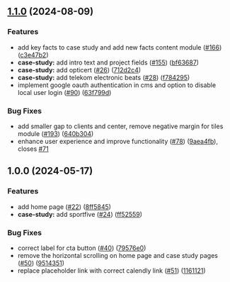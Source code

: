 ## [1.1.0](https://github.com/21stdigital/21st.digital/compare/v1.0.0...v1.1.0) (2024-08-09)


### Features

* add key facts to case study and add new facts content module ([#166](https://github.com/21stdigital/21st.digital/issues/166)) ([c3e47b2](https://github.com/21stdigital/21st.digital/commit/c3e47b206093172e473db28edd36c879e73bfe3b))
* **case-study:** add intro text and project fields ([#155](https://github.com/21stdigital/21st.digital/issues/155)) ([bf63687](https://github.com/21stdigital/21st.digital/commit/bf63687d53f7301978fff77209fcbd09d77d123d))
* **case-study:** add opticert ([#26](https://github.com/21stdigital/21st.digital/issues/26)) ([712d2c4](https://github.com/21stdigital/21st.digital/commit/712d2c4628d27170b12b48879cb7afbf38399f20))
* **case-study:** add telekom electronic beats ([#28](https://github.com/21stdigital/21st.digital/issues/28)) ([f784295](https://github.com/21stdigital/21st.digital/commit/f7842956e260c353705f93b58981cbf9c002666c))
* implement google oauth authentication in cms and option to disable local user login ([#90](https://github.com/21stdigital/21st.digital/issues/90)) ([63f799d](https://github.com/21stdigital/21st.digital/commit/63f799d7cda441ff756f4433112a697adfd6d5f3))


### Bug Fixes

* add smaller gap to clients and center, remove negative margin for tiles module ([#193](https://github.com/21stdigital/21st.digital/issues/193)) ([640b304](https://github.com/21stdigital/21st.digital/commit/640b304c7363306b5832331bfc98020dc4c4d74c))
* enhance user experience and improve functionality ([#78](https://github.com/21stdigital/21st.digital/issues/78)) ([9aea4fb](https://github.com/21stdigital/21st.digital/commit/9aea4fbdd309bcf34808e16e25114d63712bc27a)), closes [#71](https://github.com/21stdigital/21st.digital/issues/71)

## 1.0.0 (2024-05-17)


### Features

* add home page ([#22](https://github.com/21stdigital/21st.digital/issues/22)) ([8ff5845](https://github.com/21stdigital/21st.digital/commit/8ff5845835e745d73ed01c324dbb31ef5e4f3939))
* **case-study:** add sportfive ([#24](https://github.com/21stdigital/21st.digital/issues/24)) ([ff52559](https://github.com/21stdigital/21st.digital/commit/ff5255939b5466e2b6d15836defe9ae541af31c2))


### Bug Fixes

* correct label for cta button ([#40](https://github.com/21stdigital/21st.digital/issues/40)) ([79576e0](https://github.com/21stdigital/21st.digital/commit/79576e0f64a618c8106dd3f62c9d836c4f9a7565))
* remove the horizontal scrolling on home page and case study pages ([#50](https://github.com/21stdigital/21st.digital/issues/50)) ([9514351](https://github.com/21stdigital/21st.digital/commit/9514351b3b54373e526f3c298736c9f5d1632fd7))
* replace placeholder link with correct calendly link ([#51](https://github.com/21stdigital/21st.digital/issues/51)) ([1161121](https://github.com/21stdigital/21st.digital/commit/116112173c9222fc65e38fb689279c5bfee12c9c))
